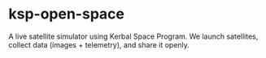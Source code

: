# ksp-open-space
A live satellite simulator using Kerbal Space Program.   We launch satellites, collect data (images + telemetry), and share it openly.
